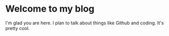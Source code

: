 # Welcome to my blog

I'm glad you are here. I plan to talk about things like Github and coding. It's pretty cool.
